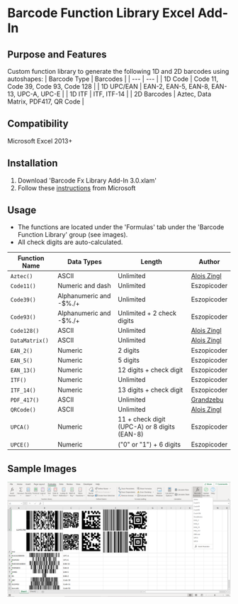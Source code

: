# Barcode Function Library Excel Add-In
## Purpose and Features
Custom function library to generate the following 1D and 2D barcodes using autoshapes:
| Barcode Type | Barcodes |
| --- | --- |
| 1D Code | Code 11, Code 39, Code 93, Code 128 |
| 1D UPC/EAN | EAN-2, EAN-5, EAN-8, EAN-13, UPC-A, UPC-E |
| 1D ITF | ITF, ITF-14 |
| 2D Barcodes | Aztec, Data Matrix, PDF417, QR Code |
## Compatibility
Microsoft Excel 2013+
## Installation
1. Download 'Barcode Fx Library Add-In 3.0.xlam'
2. Follow these [instructions](https://support.office.com/en-us/article/add-or-remove-add-ins-in-excel-0af570c4-5cf3-4fa9-9b88-403625a0b460) from Microsoft
## Usage
- The functions are located under the 'Formulas' tab under the 'Barcode Function Library' group (see images).
- All check digits are auto-calculated.

| Function Name | Data Types | Length | Author |
| --- | --- | --- | --- |
| `Aztec()` | ASCII | Unlimited | [Alois Zingl](http://members.chello.at/~easyfilter/barcode.html) |
| `Code11()` | Numeric and dash | Unlimited | Eszopicoder |
| `Code39()` | Alphanumeric and -$%./+ | Unlimited | Eszopicoder |
| `Code93()` | Alphanumeric and -$%./+ | Unlimited + 2 check digits | Eszopicoder |
| `Code128()` | ASCII | Unlimited | [Alois Zingl](http://members.chello.at/~easyfilter/barcode.html) |
| `DataMatrix()` | ASCII | Unlimited | [Alois Zingl](http://members.chello.at/~easyfilter/barcode.html) |
| `EAN_2()` | Numeric | 2 digits | Eszopicoder |
| `EAN_5()` | Numeric | 5 digits | Eszopicoder |
| `EAN_13()` | Numeric | 12 digits + check digit | Eszopicoder |
| `ITF()` | Numeric | Unlimited | Eszopicoder |
| `ITF_14()` | Numeric | 13 digits + check digit | Eszopicoder |
| `PDF_417()` | ASCII | Unlimited | [Grandzebu](http://grandzebu.net/informatique/codbar-en/pdf417.htm) |
| `QRCode()` | ASCII | Unlimited | [Alois Zingl](http://members.chello.at/~easyfilter/barcode.html) |
| `UPCA()` | Numeric | 11 + check digit (UPC-A) or 8 digits (EAN-8) | Eszopicoder |
| `UPCE()` | Numeric | ("0" or "1") + 6 digits | Eszopicoder |
## Sample Images
<img src="Images/Barcode Sample.PNG">
